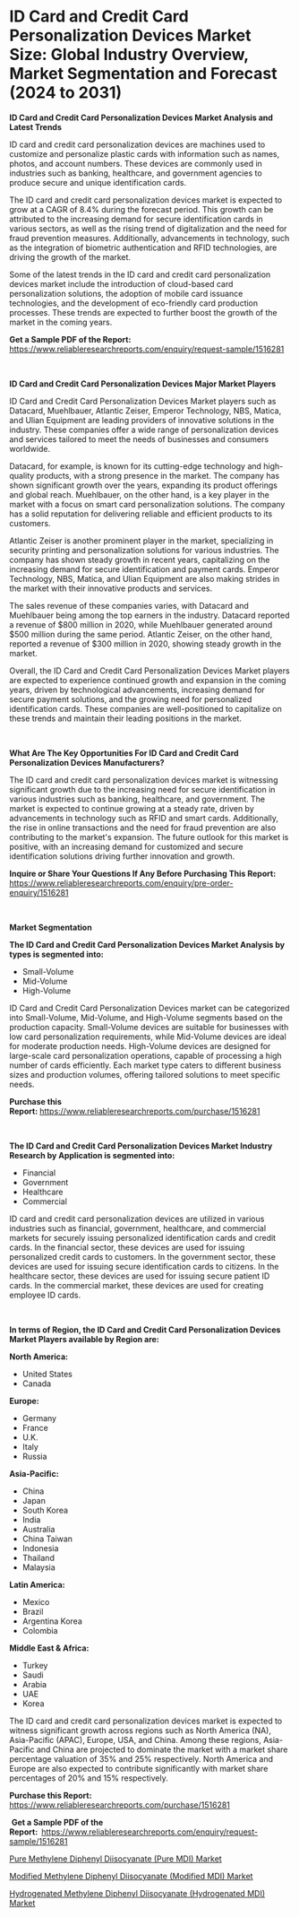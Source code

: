 <p><h1>ID Card and Credit Card Personalization Devices Market Size: Global Industry Overview, Market Segmentation and Forecast (2024 to 2031)</h1></p><p><strong>ID Card and Credit Card Personalization Devices Market Analysis and Latest Trends</strong></p>
<p><p>ID card and credit card personalization devices are machines used to customize and personalize plastic cards with information such as names, photos, and account numbers. These devices are commonly used in industries such as banking, healthcare, and government agencies to produce secure and unique identification cards.</p><p>The ID card and credit card personalization devices market is expected to grow at a CAGR of 8.4% during the forecast period. This growth can be attributed to the increasing demand for secure identification cards in various sectors, as well as the rising trend of digitalization and the need for fraud prevention measures. Additionally, advancements in technology, such as the integration of biometric authentication and RFID technologies, are driving the growth of the market.</p><p>Some of the latest trends in the ID card and credit card personalization devices market include the introduction of cloud-based card personalization solutions, the adoption of mobile card issuance technologies, and the development of eco-friendly card production processes. These trends are expected to further boost the growth of the market in the coming years.</p></p>
<p><strong>Get a Sample PDF of the Report:&nbsp;</strong> <a href="https://www.reliableresearchreports.com/enquiry/request-sample/1516281">https://www.reliableresearchreports.com/enquiry/request-sample/1516281</a></p>
<p>&nbsp;</p>
<p><strong>ID Card and Credit Card Personalization Devices Major Market Players</strong></p>
<p><p>ID Card and Credit Card Personalization Devices Market players such as Datacard, Muehlbauer, Atlantic Zeiser, Emperor Technology, NBS, Matica, and Ulian Equipment are leading providers of innovative solutions in the industry. These companies offer a wide range of personalization devices and services tailored to meet the needs of businesses and consumers worldwide.</p><p>Datacard, for example, is known for its cutting-edge technology and high-quality products, with a strong presence in the market. The company has shown significant growth over the years, expanding its product offerings and global reach. Muehlbauer, on the other hand, is a key player in the market with a focus on smart card personalization solutions. The company has a solid reputation for delivering reliable and efficient products to its customers.</p><p>Atlantic Zeiser is another prominent player in the market, specializing in security printing and personalization solutions for various industries. The company has shown steady growth in recent years, capitalizing on the increasing demand for secure identification and payment cards. Emperor Technology, NBS, Matica, and Ulian Equipment are also making strides in the market with their innovative products and services.</p><p>The sales revenue of these companies varies, with Datacard and Muehlbauer being among the top earners in the industry. Datacard reported a revenue of $800 million in 2020, while Muehlbauer generated around $500 million during the same period. Atlantic Zeiser, on the other hand, reported a revenue of $300 million in 2020, showing steady growth in the market.</p><p>Overall, the ID Card and Credit Card Personalization Devices Market players are expected to experience continued growth and expansion in the coming years, driven by technological advancements, increasing demand for secure payment solutions, and the growing need for personalized identification cards. These companies are well-positioned to capitalize on these trends and maintain their leading positions in the market.</p></p>
<p>&nbsp;</p>
<p><strong>What Are The Key Opportunities For ID Card and Credit Card Personalization Devices Manufacturers?</strong></p>
<p><p>The ID card and credit card personalization devices market is witnessing significant growth due to the increasing need for secure identification in various industries such as banking, healthcare, and government. The market is expected to continue growing at a steady rate, driven by advancements in technology such as RFID and smart cards. Additionally, the rise in online transactions and the need for fraud prevention are also contributing to the market's expansion. The future outlook for this market is positive, with an increasing demand for customized and secure identification solutions driving further innovation and growth.</p></p>
<p><strong>Inquire or Share Your Questions If Any Before Purchasing This Report:</strong> <a href="https://www.reliableresearchreports.com/enquiry/pre-order-enquiry/1516281">https://www.reliableresearchreports.com/enquiry/pre-order-enquiry/1516281</a></p>
<p>&nbsp;</p>
<p><strong>Market Segmentation</strong></p>
<p><strong>The ID Card and Credit Card Personalization Devices Market Analysis by types is segmented into:</strong></p>
<p><ul><li>Small-Volume</li><li>Mid-Volume</li><li>High-Volume</li></ul></p>
<p><p>ID Card and Credit Card Personalization Devices market can be categorized into Small-Volume, Mid-Volume, and High-Volume segments based on the production capacity. Small-Volume devices are suitable for businesses with low card personalization requirements, while Mid-Volume devices are ideal for moderate production needs. High-Volume devices are designed for large-scale card personalization operations, capable of processing a high number of cards efficiently. Each market type caters to different business sizes and production volumes, offering tailored solutions to meet specific needs.</p></p>
<p><strong>Purchase this Report:&nbsp;</strong><a href="https://www.reliableresearchreports.com/purchase/1516281">https://www.reliableresearchreports.com/purchase/1516281</a></p>
<p>&nbsp;</p>
<p><strong>The ID Card and Credit Card Personalization Devices Market Industry Research by Application is segmented into:</strong></p>
<p><ul><li>Financial</li><li>Government</li><li>Healthcare</li><li>Commercial</li></ul></p>
<p><p>ID card and credit card personalization devices are utilized in various industries such as financial, government, healthcare, and commercial markets for securely issuing personalized identification cards and credit cards. In the financial sector, these devices are used for issuing personalized credit cards to customers. In the government sector, these devices are used for issuing secure identification cards to citizens. In the healthcare sector, these devices are used for issuing secure patient ID cards. In the commercial market, these devices are used for creating employee ID cards.</p></p>
<p>&nbsp;</p>
<p><strong>In terms of Region, the ID Card and Credit Card Personalization Devices Market Players available by Region are:</strong></p>
<p>
    <p> <strong> North America: </strong>
        <ul>
            <li>United States</li>
            <li>Canada</li>
        </ul>
        </p> 
    <p> <strong> Europe: </strong>
        <ul>
            <li>Germany</li>
            <li>France</li>
            <li>U.K.</li>
            <li>Italy</li>
            <li>Russia</li>
        </ul>
        </p> 
    <p> <strong> Asia-Pacific: </strong>
        <ul>
            <li>China</li>
            <li>Japan</li>
            <li>South Korea</li>
            <li>India</li>
            <li>Australia</li>
            <li>China Taiwan</li>
            <li>Indonesia</li>
            <li>Thailand</li>
            <li>Malaysia</li>
        </ul>
        </p> 
    <p> <strong> Latin America: </strong>
        <ul>
            <li>Mexico</li>
            <li>Brazil</li>
            <li>Argentina Korea</li>
            <li>Colombia</li>
        </ul>
        </p> 
    <p> <strong> Middle East & Africa: </strong>
        <ul>
            <li>Turkey</li>
            <li>Saudi</li>
            <li>Arabia</li>
            <li>UAE</li>
            <li>Korea</li>
        </ul>
    </p>
    </p>
<p><p>The ID card and credit card personalization devices market is expected to witness significant growth across regions such as North America (NA), Asia-Pacific (APAC), Europe, USA, and China. Among these regions, Asia-Pacific and China are projected to dominate the market with a market share percentage valuation of 35% and 25% respectively. North America and Europe are also expected to contribute significantly with market share percentages of 20% and 15% respectively.</p></p>
<p><strong>Purchase this Report: </strong><a href="https://www.reliableresearchreports.com/purchase/1516281">https://www.reliableresearchreports.com/purchase/1516281</a></p>
<p>&nbsp;<strong>Get a Sample PDF of the Report:&nbsp;&nbsp;</strong><a href="https://www.reliableresearchreports.com/enquiry/request-sample/1516281">https://www.reliableresearchreports.com/enquiry/request-sample/1516281</a></p>
<p><strong></strong></p>
<p><p><a href="https://view.publitas.com/reportprime-1/pure-methylene-diphenyl-diisocyanate-pure-mdi-market-size-evaluating-its-market-trends-growth-and-projections-2024-2031/">Pure Methylene Diphenyl Diisocyanate (Pure MDI) Market</a></p><p><a href="https://view.publitas.com/reportprime-1/modified-methylene-diphenyl-diisocyanate-modified-mdi-market-research-report-the-key-to-successful-business-strategy-forecasted-for-period-from-2024-2031/">Modified Methylene Diphenyl Diisocyanate (Modified MDI) Market</a></p><p><a href="https://view.publitas.com/reportprime-1/hydrogenated-methylene-diphenyl-diisocyanate-hydrogenated-mdi-market-size-share-trends-analysis-report-by-application-regional-outlook-competitive-strategies-and-segment-forecasts-2024-2031/">Hydrogenated Methylene Diphenyl Diisocyanate (Hydrogenated MDI) Market</a></p></p>